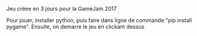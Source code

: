 Jeu créee en 3 jours pour la GameJam 2017

Pour jouer, installer python, puis faire dans ligne de commande "pip install pygame". Ensuite, on demarre le jeu en clickant dessus
